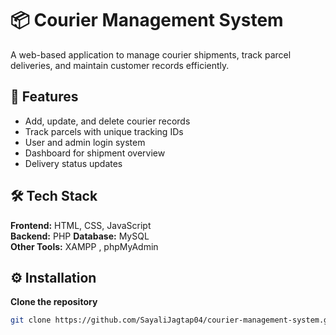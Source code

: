 # 📦 Courier Management System

A web-based application to manage courier shipments, track parcel deliveries, and maintain customer records efficiently.

## 🚀 Features
- Add, update, and delete courier records
- Track parcels with unique tracking IDs
- User and admin login system
- Dashboard for shipment overview
- Delivery status updates

## 🛠 Tech Stack
**Frontend:** HTML, CSS, JavaScript  
**Backend:** PHP 
**Database:** MySQL  
**Other Tools:** XAMPP , phpMyAdmin

## ⚙️ Installation
 **Clone the repository**
   ```bash
   git clone https://github.com/SayaliJagtap04/courier-management-system.git



